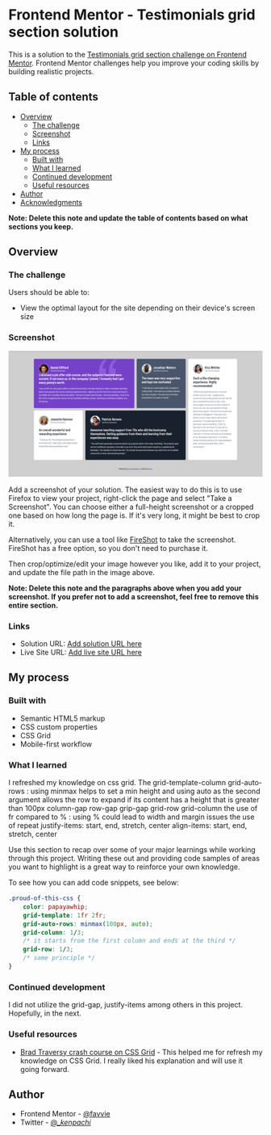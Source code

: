 # Frontend Mentor - Testimonials grid section solution

This is a solution to the
[Testimonials grid section challenge on Frontend Mentor](https://www.frontendmentor.io/challenges/testimonials-grid-section-Nnw6J7Un7).
Frontend Mentor challenges help you improve your coding skills by building
realistic projects.

## Table of contents

- [Overview](#overview)
  - [The challenge](#the-challenge)
  - [Screenshot](#screenshot)
  - [Links](#links)
- [My process](#my-process)
  - [Built with](#built-with)
  - [What I learned](#what-i-learned)
  - [Continued development](#continued-development)
  - [Useful resources](#useful-resources)
- [Author](#author)
- [Acknowledgments](#acknowledgments)

**Note: Delete this note and update the table of contents based on what sections
you keep.**

## Overview

### The challenge

Users should be able to:

- View the optimal layout for the site depending on their device's screen size

### Screenshot

![](/images/screenshot.jpg)

Add a screenshot of your solution. The easiest way to do this is to use Firefox
to view your project, right-click the page and select "Take a Screenshot". You
can choose either a full-height screenshot or a cropped one based on how long
the page is. If it's very long, it might be best to crop it.

Alternatively, you can use a tool like [FireShot](https://getfireshot.com/) to
take the screenshot. FireShot has a free option, so you don't need to purchase
it.

Then crop/optimize/edit your image however you like, add it to your project, and
update the file path in the image above.

**Note: Delete this note and the paragraphs above when you add your screenshot.
If you prefer not to add a screenshot, feel free to remove this entire
section.**

### Links

- Solution URL: [Add solution URL here](https://your-solution-url.com)
- Live Site URL: [Add live site URL here](https://your-live-site-url.com)

## My process

### Built with

- Semantic HTML5 markup
- CSS custom properties
- CSS Grid
- Mobile-first workflow

### What I learned

I refreshed my knowledge on css grid. The grid-template-column grid-auto-rows :
using minmax helps to set a min height and using auto as the second argument
allows the row to expand if its content has a height that is greater than 100px
column-gap row-gap grip-gap grid-row grid-column the use of fr compared to % :
using % could lead to width and margin issues the use of repeat justify-items:
start, end, stretch, center align-items: start, end, stretch, center

Use this section to recap over some of your major learnings while working
through this project. Writing these out and providing code samples of areas you
want to highlight is a great way to reinforce your own knowledge.

To see how you can add code snippets, see below:

```css
.proud-of-this-css {
	color: papayawhip;
	grid-template: 1fr 2fr;
	grid-auto-rows: minmax(100px, auto);
	grid-column: 1/3;
	/* it starts from the first column and ends at the third */
	grid-row: 1/3;
	/* same principle */
}
```

### Continued development

I did not utilize the grid-gap, justify-items among others in this project.
Hopefully, in the next.

### Useful resources

- [Brad Traversy crash course on CSS Grid](https://www.youtube.com/watch?v=jV8B24rSN5o) -
  This helped me for refresh my knowledge on CSS Grid. I really liked his
  explanation and will use it going forward.

## Author

- Frontend Mentor - [@favvie](https://www.frontendmentor.io/profile/favvie)
- Twitter - [@\__kenpachi_](https://www.twitter.com/__kenpachi_)
